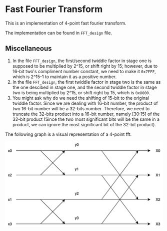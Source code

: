 # Fast Fourier Transform

This is an implementation of 4-point fast fourier transform.

The implementation can be found in `FFT_design` file.

## Miscellaneous
1. In the file `FFT_design`, the first/second twiddle factor in stage one is supposed to be multiplied by 2^15, or shift right by 15; however, due to 16-bit two's compliment number constant, we need to make it `0x7FFF`, which is 2^15-1 to maintain it as a positive number.
2. In the file `FFT_design`, the first twiddle factor in stage two is the same as the one descibed in stage one, and the second twiddle factor in stage two is being multiplied by 2^15, or shift right by 15, which is `0x8000`.
3. You might ask why do we need the shifting of 15-bit to the original twiddle factor. Since we are dealing with 16-bit number, the product of two 16-bit number will be a 32-bits number. Therefore, we need to truncate the 32-bits product into a 16-bit number, namely [30:15] of the 32-bit product (Since the two most significant bits will be the same in a product, we can ignore the most significant bit of the 32-bit product).

The following graph is a visual representation of a 4-point fft.

![plot](./4_point_fft.png)